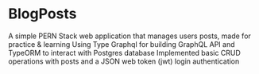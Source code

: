 # BlogPosts
A simple PERN Stack web application that manages users posts, made for practice &amp; 
learning Using Type Graphql  for building GraphQL API and TypeORM to interact with Postgres database 
Implemented basic CRUD operations with posts and  a JSON web token (jwt)  login authentication


